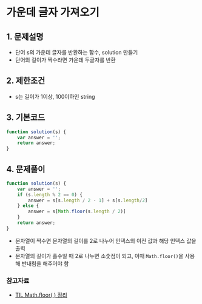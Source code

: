 # 가운데 글자 가져오기

## 1. 문제설명
 + 단어 s의 가운데 글자를 반환하는 함수, solution 만들기
 + 단어의 길이가 짝수라면 가운데 두글자를 반환
  
## 2. 제한조건
 + s는 길이가 1이상, 100이하인 string
  
## 3. 기본코드
```JavaScript
function solution(s) {
    var answer = '';
    return answer;
}
```

## 4. 문제풀이
```JavaScript
function solution(s) {
    var answer = '';
    if (s.length % 2 == 0) {
        answer = s[s.length / 2 - 1] + s[s.length/2] 
    } else {
        answer = s[Math.floor(s.length / 2)]
    }
    return answer;
}
```

- 문자열이 짝수면 문자열의 길이를 2로 나누어 인덱스의 이전 값과 해당 인덱스 값을 출력
- 문자열의 길이가 홀수일 때 2로 나누면 소숫점이 되고, 이때 ```Math.floor()```을 사용해 반내림을 해주어야 함

### 참고자료
- [TIL Math.floor( ) 정리](https://github.com/saehwa95/TIL/blob/main/JavaScript/Math.floor().md)
